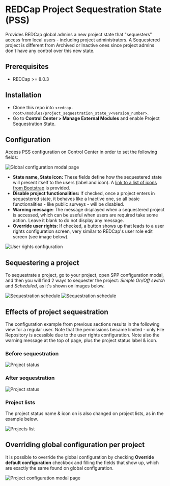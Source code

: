 # REDCap Project Sequestration State (PSS)
Provides REDCap global admins a new project state that "sequesters" access from local users - including project administrators. A Sequestered project is different from Archived or Inactive ones since project admins don't have any control over this new state.

## Prerequisites
- REDCap >= 8.0.3

## Installation
- Clone this repo into `<redcap-root>/modules/project_sequestration_state_v<version_number>`.
- Go to **Control Center > Manage External Modules** and enable Project Sequestration State.

## Configuration
Access PSS configuration on Control Center in order to set the following fields:

![Global configuration modal page](img/global_config.png)

* __State name, State icon:__ These fields define how the sequestered state will present itself to the users (label and icon). A [link to a list of icons from Bootstrap](https://getbootstrap.com/docs/3.3/components/) is provided.
* __Disable project functionalities:__ If checked, once a project enters in sequestered state, it behaves like a Inactive one, so all basic functionalities - like public surveys - will be disabled.
* __Warning message:__ The message displayed when a sequestered project is accessed, which can be useful when users are required take some action. Leave it blank to do not display any message.
* __Override user rights:__ If checked, a button shows up that leads to a user rights configuration screen, very similar to REDCap's user role edit screen (see image below).

![User rights configuration](img/user_rights_config.png)


## Sequestering a project
To sequestrate a project, go to your project, open SPP configuration modal, and then you will find 2 ways to sequester the project: _Simple On/Off switch_ and _Scheduled_, as it's shown on images below.

![Sequestration schedule](img/sequestration_switch.png)
![Sequestration schedule](img/sequestration_schedule.png)


## Effects of project sequestration

The configuration example from previous sections results in the following view for a regular user. Note that the permissions became limited - only File Repository is acessible due to the user rights configuration. Note also the warning message at the top of page, plus the project status label & icon.

### Before sequestration
![Project status](img/project_view_before.png)

### After sequestration
![Project status](img/project_view_after.png)

### Project lists

The project status name & icon on is also changed on project lists, as in the example below.

![Projects list](img/projects_list.png)

## Overriding global configuration per project

It is possible to override the global configuration by checking __Override default configuration__ checkbox and filling the fields that show up, which are exactly the same found on global configuration.

![Project configuration modal page](img/project_config.png)
